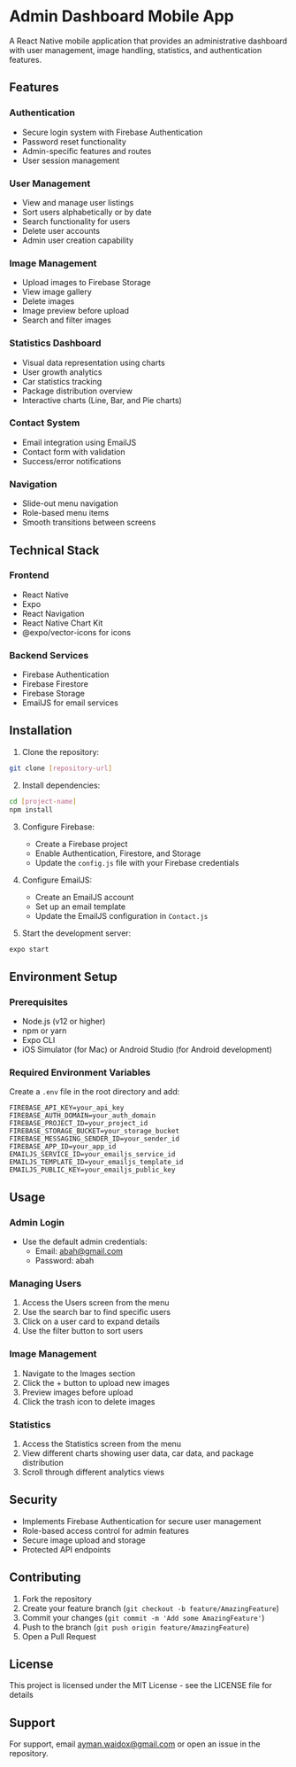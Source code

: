 # Admin Dashboard Mobile App

A React Native mobile application that provides an administrative dashboard with user management, image handling, statistics, and authentication features.

## Features

### Authentication
- Secure login system with Firebase Authentication
- Password reset functionality
- Admin-specific features and routes
- User session management

### User Management
- View and manage user listings
- Sort users alphabetically or by date
- Search functionality for users
- Delete user accounts
- Admin user creation capability

### Image Management
- Upload images to Firebase Storage
- View image gallery
- Delete images
- Image preview before upload
- Search and filter images

### Statistics Dashboard
- Visual data representation using charts
- User growth analytics
- Car statistics tracking
- Package distribution overview
- Interactive charts (Line, Bar, and Pie charts)

### Contact System
- Email integration using EmailJS
- Contact form with validation
- Success/error notifications

### Navigation
- Slide-out menu navigation
- Role-based menu items
- Smooth transitions between screens

## Technical Stack

### Frontend
- React Native
- Expo
- React Navigation
- React Native Chart Kit
- @expo/vector-icons for icons

### Backend Services
- Firebase Authentication
- Firebase Firestore
- Firebase Storage
- EmailJS for email services

## Installation

1. Clone the repository:
```bash
git clone [repository-url]
```

2. Install dependencies:
```bash
cd [project-name]
npm install
```

3. Configure Firebase:
   - Create a Firebase project
   - Enable Authentication, Firestore, and Storage
   - Update the `config.js` file with your Firebase credentials

4. Configure EmailJS:
   - Create an EmailJS account
   - Set up an email template
   - Update the EmailJS configuration in `Contact.js`

5. Start the development server:
```bash
expo start
```

## Environment Setup

### Prerequisites
- Node.js (v12 or higher)
- npm or yarn
- Expo CLI
- iOS Simulator (for Mac) or Android Studio (for Android development)

### Required Environment Variables
Create a `.env` file in the root directory and add:
```
FIREBASE_API_KEY=your_api_key
FIREBASE_AUTH_DOMAIN=your_auth_domain
FIREBASE_PROJECT_ID=your_project_id
FIREBASE_STORAGE_BUCKET=your_storage_bucket
FIREBASE_MESSAGING_SENDER_ID=your_sender_id
FIREBASE_APP_ID=your_app_id
EMAILJS_SERVICE_ID=your_emailjs_service_id
EMAILJS_TEMPLATE_ID=your_emailjs_template_id
EMAILJS_PUBLIC_KEY=your_emailjs_public_key
```

## Usage

### Admin Login
- Use the default admin credentials:
  - Email: abah@gmail.com
  - Password: abah

### Managing Users
1. Access the Users screen from the menu
2. Use the search bar to find specific users
3. Click on a user card to expand details
4. Use the filter button to sort users

### Image Management
1. Navigate to the Images section
2. Click the + button to upload new images
3. Preview images before upload
4. Click the trash icon to delete images

### Statistics
1. Access the Statistics screen from the menu
2. View different charts showing user data, car data, and package distribution
3. Scroll through different analytics views

## Security

- Implements Firebase Authentication for secure user management
- Role-based access control for admin features
- Secure image upload and storage
- Protected API endpoints

## Contributing

1. Fork the repository
2. Create your feature branch (`git checkout -b feature/AmazingFeature`)
3. Commit your changes (`git commit -m 'Add some AmazingFeature'`)
4. Push to the branch (`git push origin feature/AmazingFeature`)
5. Open a Pull Request

## License

This project is licensed under the MIT License - see the LICENSE file for details

## Support

For support, email ayman.waidox@gmail.com or open an issue in the repository.
